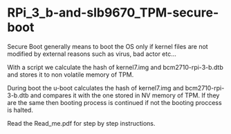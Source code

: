 # RPi_3_b-and-slb9670_TPM-secure-boot
Secure Boot generally means to boot the OS only if kernel files are not modified by external reasons such as virus, bad actor etc…

With a script we calculate the hash of kernel7.img and bcm2710-rpi-3-b.dtb and stores it to non volatile memory of TPM.

During boot the u-boot calculates the hash of kernel7.img and bcm2710-rpi-3-b.dtb and compares it with the one stored in NV memory of TPM. If they are the same then booting process is continued if not the booting proccess is halted. 

Read the Read_me.pdf for step by step instructions.
